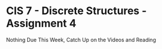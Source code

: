 # CIS 7 - Discrete Structures - Assignment 4
Nothing Due This Week, Catch Up on the Videos and Reading